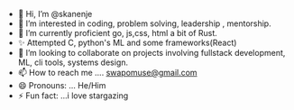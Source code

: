 - 👋 Hi, I’m @skanenje
- 👀 I’m interested in coding, problem solving, leadership , mentorship.
- 🌱 I’m currently proficient go, js,css, html  a bit of  Rust.
- ✨ Attempted C, python's ML and some frameworks(React)
- 💞️ I’m looking to collaborate on projects involving fullstack development, ML, cli tools, systems design.
- 📫 How to reach me .... swapomuse@gmail.com
- 😄 Pronouns: ... He/Him
- ⚡ Fun fact: ...i love stargazing

<!---
skanenje/skanenje is a ✨ special ✨ repository because its `README.md` (this file) appears on your GitHub profile.
You can click the Preview link to take a look at your changes.


